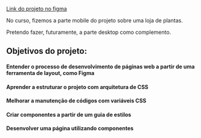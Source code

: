 [Link do projeto no figma](https://www.figma.com/file/OLI9pBJtUx71gdPPlYu9qZ/Styleguides)

No curso, fizemos a parte mobile do projeto sobre uma loja de plantas.

Pretendo fazer, futuramente, a parte desktop como complemento.


<h2>Objetivos do projeto:
<h4>
<h4>Entender o processo de desenvolvimento de páginas web a partir de uma ferramenta de layout, como Figma
<h4>Aprender a estruturar o projeto com arquitetura de CSS
<h4>Melhorar a manutenção de códigos com variáveis CSS
<h4>Criar componentes a partir de um guia de estilos
<h4>Desenvolver uma página utilizando componentes
